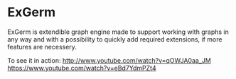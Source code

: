 ExGerm
======

ExGerm is extendible graph engine made to support working with graphs
in any way and with a possibility to quickly add required extensions,
if more features are necessery.

To see it in action:
http://www.youtube.com/watch?v=qOWJA0aa_JM
https://www.youtube.com/watch?v=eBd7YdmPZt4
